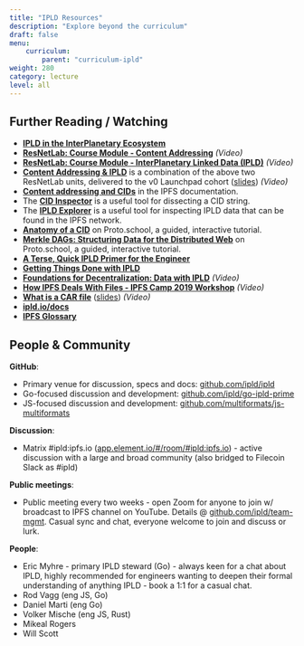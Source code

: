```yaml
---
title: "IPLD Resources"
description: "Explore beyond the curriculum"
draft: false
menu:
    curriculum:
        parent: "curriculum-ipld"
weight: 280
category: lecture
level: all
---
```


## Further Reading / Watching

* [**IPLD in the InterPlanetary Ecosystem**](https://ipld.io/docs/intro/ecosystem/)
* [**ResNetLab: Course Module - Content Addressing**](https://research.protocol.ai/tutorials/resnetlab-on-tour/content-addressing/) _(Video)_
* [**ResNetLab: Course Module - InterPlanetary Linked Data (IPLD)**](https://research.protocol.ai/tutorials/resnetlab-on-tour/ipld/) _(Video)_
* [**Content Addressing & IPLD**](https://f.io/r2e848CK) is a combination of the above two ResNetLab units, delivered to the v0 Launchpad cohort ([slides](https://docs.google.com/presentation/d/1OnqLcAsY8j\_ysSzMKDtXeEkcJV2NKNoEecgHTDXjPqQ/edit#slide=id.gd94be6831b\_1\_315)) _(Video)_
* [**Content addressing and CIDs**](https://docs.ipfs.io/concepts/content-addressing/) in the IPFS documentation.
* The [**CID Inspector**](https://cid.ipfs.io) is a useful tool for dissecting a CID string.
* The [**IPLD Explorer**](https://explore.ipld.io) is a useful tool for inspecting IPLD data that can be found in the IPFS network.
* [**Anatomy of a CID**](https://proto.school/anatomy-of-a-cid/) on Proto.school, a guided, interactive tutorial.
* [**Merkle DAGs: Structuring Data for the Distributed Web**](https://proto.school/merkle-dags) on Proto.school, a guided, interactive tutorial.
* [**A Terse, Quick IPLD Primer for the Engineer**](https://ipld.io/docs/intro/primer/)
* [**Getting Things Done with IPLD**](https://ipld.io/docs/synthesis/gtd/)
* [**Foundations for Decentralization: Data with IPLD**](https://media.ccc.de/v/gpn19-105-foundations-for-decentralization-data-with-ipld) _(Video)_
* [**How IPFS Deals With Files - IPFS Camp 2019 Workshop**](https://www.youtube.com/watch?v=Y\_-TWTmF\_1I) _(Video)_
* [**What is a CAR file**](https://f.io/fhmaszuB) ([slides](https://docs.google.com/presentation/d/1WYuoDdMUkU4MDSACWf4IZU61Hf91mXaExVQ-Je5JbPY/edit#slide=id.gc6fa3c898\_0\_0)) _(Video)_
* [**ipld.io/docs**](https://ipld.io/docs/)
* [**IPFS Glossary**](https://docs.ipfs.io/concepts/glossary/)

## People & Community

**GitHub**:

* Primary venue for discussion, specs and docs: [github.com/ipld/ipld](https://github.com/ipld/ipld)
* Go-focused discussion and development: [github.com/ipld/go-ipld-prime](https://github.com/ipld/go-ipld-prime)
* JS-focused discussion and development: [github.com/multiformats/js-multiformats](https://github.com/multiformats/js-multiformats)

**Discussion**:

* Matrix #ipld:ipfs.io ([app.element.io/#/room/#ipld:ipfs.io](https://app.element.io/#/room/#ipld:ipfs.io)) - active discussion with a large and broad community (also bridged to Filecoin Slack as #ipld)

**Public meetings**:

* Public meeting every two weeks - open Zoom for anyone to join w/ broadcast to IPFS channel on YouTube. Details @ [github.com/ipld/team-mgmt](https://github.com/ipld/team-mgmt). Casual sync and chat, everyone welcome to join and discuss or lurk.

**People**:

* Eric Myhre - primary IPLD steward (Go) - always keen for a chat about IPLD, highly recommended for engineers wanting to deepen their formal understanding of anything IPLD - book a 1:1 for a casual chat.
* Rod Vagg (eng JS, Go)
* Daniel Marti (eng Go)
* Volker Mische (eng JS, Rust)
* Mikeal Rogers
* Will Scott